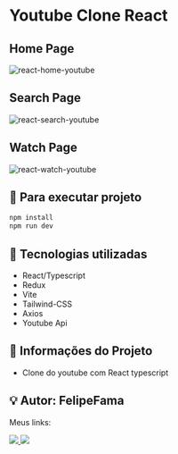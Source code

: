 # Youtube Clone React

## Home Page
![react-home-youtube](https://user-images.githubusercontent.com/91050670/196599621-40235c62-bd78-4c33-8727-ad724a222a33.png)

## Search Page
![react-search-youtube](https://user-images.githubusercontent.com/91050670/196599955-d859e644-72a2-4e55-a7f7-f6e4ac3ef12f.png)

## Watch Page
![react-watch-youtube](https://user-images.githubusercontent.com/91050670/196600053-cbe8a4ca-cea3-49df-8ac0-42da696255a7.png)

## :rocket: Para executar projeto

```bash
npm install
npm run dev
```
## :wrench: Tecnologias utilizadas

- React/Typescript
- Redux
- Vite
- Tailwind-CSS
- Axios
- Youtube Api

## :book: Informações do Projeto

- Clone do youtube com React typescript


## :bulb:	Autor: FelipeFama
   Meus links:
   
   <a href="https://www.linkedin.com/in/felipe-fama/">
    <img src="https://img.shields.io/badge/LinkedIn-0077B5?style=for-the-badge&logo=linkedin&logoColor=white">
   </a> 
   
  <a href="https://github.com/FelipeFama">
   <img src="https://img.shields.io/badge/GitHub-100000?style=for-the-badge&logo=github&logoColor=white">
  </a>
